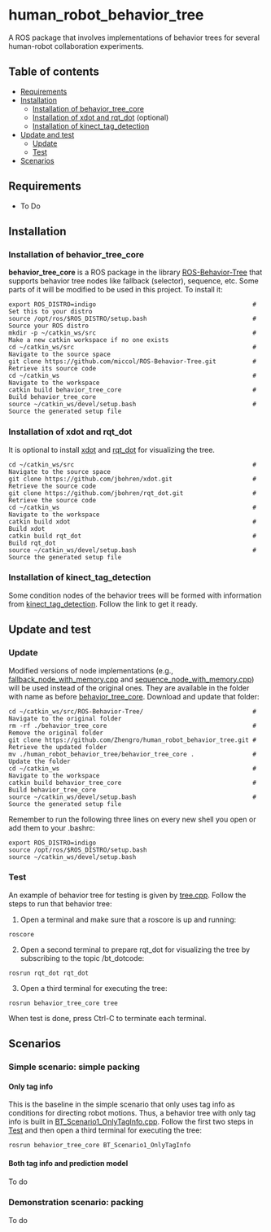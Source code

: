 # human_robot_behavior_tree
A ROS package that involves implementations of behavior trees for several human-robot collaboration experiments.

## Table of contents
- [Requirements](#requirements)
- [Installation](#installation)
  - [Installation of behavior_tree_core](#installation-of-behavior_tree_core)
  - [Installation of xdot and rqt_dot](#installation-of-xdot-and-rqt_dot) (optional)
  - [Installation of kinect_tag_detection](#installation-of-kinect_tag_detection)
- [Update and test](#update-and-test)
  - [Update](#update)
  - [Test](#test)
- [Scenarios](#scenarios)

## Requirements
* To Do

## Installation
### Installation of behavior_tree_core
**behavior_tree_core** is a ROS package in the library [ROS-Behavior-Tree](https://github.com/miccol/ROS-Behavior-Tree) that supports behavior tree nodes like fallback (selector), sequence, etc. Some parts of it will be modified to be used in this project. To install it:
```
export ROS_DISTRO=indigo                                           # Set this to your distro
source /opt/ros/$ROS_DISTRO/setup.bash                             # Source your ROS distro 
mkdir -p ~/catkin_ws/src                                           # Make a new catkin workspace if no one exists
cd ~/catkin_ws/src                                                 # Navigate to the source space
git clone https://github.com/miccol/ROS-Behavior-Tree.git          # Retrieve its source code
cd ~/catkin_ws                                                     # Navigate to the workspace
catkin build behavior_tree_core                                    # Build behavior_tree_core
source ~/catkin_ws/devel/setup.bash                                # Source the generated setup file
```

### Installation of xdot and rqt_dot
It is optional to install [xdot](https://github.com/jbohren/xdot) and [rqt_dot](https://github.com/jbohren/rqt_dot) for visualizing the tree.
```
cd ~/catkin_ws/src                                                 # Navigate to the source space
git clone https://github.com/jbohren/xdot.git                      # Retrieve the source code
git clone https://github.com/jbohren/rqt_dot.git                   # Retrieve the source code
cd ~/catkin_ws                                                     # Navigate to the workspace
catkin build xdot                                                  # Build xdot
catkin build rqt_dot                                               # Build rqt_dot
source ~/catkin_ws/devel/setup.bash                                # Source the generated setup file
```

### Installation of kinect_tag_detection
Some condition nodes of the behavior trees will be formed with information from [kinect_tag_detection](https://github.com/Zhengro/kinect_tag_detection). Follow the link to get it ready.

## Update and test

### Update
Modified versions of node implementations (e.g., [fallback_node_with_memory.cpp](https://github.com/Zhengro/human_robot_behavior_tree/blob/master/behavior_tree_core/src/fallback_node_with_memory.cpp) and [sequence_node_with_memory.cpp](https://github.com/Zhengro/human_robot_behavior_tree/blob/master/behavior_tree_core/src/sequence_node_with_memory.cpp)) will be used instead of the original ones. They are available in the folder with name as before [behavior_tree_core](https://github.com/Zhengro/human_robot_behavior_tree/tree/master/behavior_tree_core). Download and update that folder:
```
cd ~/catkin_ws/src/ROS-Behavior-Tree/                              # Navigate to the original folder
rm -rf ./behavior_tree_core                                        # Remove the original folder
git clone https://github.com/Zhengro/human_robot_behavior_tree.git # Retrieve the updated folder
mv ./human_robot_behavior_tree/behavior_tree_core .                # Update the folder
cd ~/catkin_ws                                                     # Navigate to the workspace
catkin build behavior_tree_core                                    # Build behavior_tree_core
source ~/catkin_ws/devel/setup.bash                                # Source the generated setup file
```
Remember to run the following three lines on every new shell you open or add them to your .bashrc:
```
export ROS_DISTRO=indigo
source /opt/ros/$ROS_DISTRO/setup.bash
source ~/catkin_ws/devel/setup.bash
```
### Test
An example of behavior tree for testing is given by [tree.cpp](https://github.com/Zhengro/human_robot_behavior_tree/blob/master/behavior_tree_core/src/tree.cpp). Follow the steps to run that behavior tree:

1. Open a terminal and make sure that a roscore is up and running:
```
roscore
```
2. Open a second terminal to prepare rqt_dot for visualizing the tree by subscribing to the topic /bt_dotcode:
```
rosrun rqt_dot rqt_dot
```
3. Open a third terminal for executing the tree:
```
rosrun behavior_tree_core tree
```
When test is done, press Ctrl-C to terminate each terminal.

## Scenarios

### Simple scenario: simple packing
#### Only tag info
This is the baseline in the simple scenario that only uses tag info as conditions for directing robot motions. Thus, a behavior tree with only tag info is built in [BT_Scenario1_OnlyTagInfo.cpp](https://github.com/Zhengro/human_robot_behavior_tree/blob/master/behavior_tree_core/src/BT_Scenario1_OnlyTagInfo.cpp). Follow the first two steps in [Test](#test) and then open a third terminal for executing the tree:
```
rosrun behavior_tree_core BT_Scenario1_OnlyTagInfo
```

#### Both tag info and prediction model
To do

### Demonstration scenario: packing
To do
